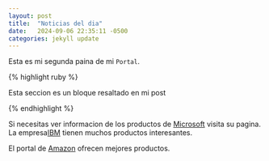 ```yaml
---
layout: post
title:  "Noticias del dia"
date:   2024-09-06 22:35:11 -0500
categories: jekyll update
---
```

Esta es mi segunda paina de mi  `Portal`.


{% highlight ruby %}

Esta seccion es un bloque
resaltado en mi post

{% endhighlight %}

Si necesitas ver informacion de los productos de [Microsoft][ref01] visita su pagina. La empresa[IBM][ref02] tienen muchos 
productos interesantes.

El portal de [Amazon][ref03] ofrecen mejores productos.

[ref01]: https://www.microsoft.com/es-pe/
[ref02]:   https://www.ibm.com/mx-es
[ref03]: https://www.amazon.com/-/es/
